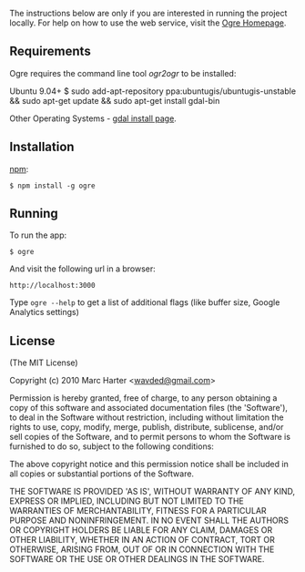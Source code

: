 The instructions below are only if you are interested in running the project locally.  For help on how to use the web service, visit the [Ogre Homepage](http://ogre.adc4gis.com).

## Requirements

Ogre requires the command line tool *ogr2ogr* to be installed:

Ubuntu 9.04+
    $ sudo add-apt-repository ppa:ubuntugis/ubuntugis-unstable && sudo apt-get update && sudo apt-get install gdal-bin

Other Operating Systems - [gdal install page](http://trac.osgeo.org/gdal/wiki/DownloadingGdalBinaries).

## Installation

[npm](http://github.com/isaacs/npm):

    $ npm install -g ogre

## Running

To run the app:

    $ ogre

And visit the following url in a browser:

    http://localhost:3000

Type `ogre --help` to get a list of additional flags (like buffer size, Google Analytics settings)

## License

(The MIT License)

Copyright (c) 2010 Marc Harter &lt;wavded@gmail.com&gt;

Permission is hereby granted, free of charge, to any person obtaining
a copy of this software and associated documentation files (the
'Software'), to deal in the Software without restriction, including
without limitation the rights to use, copy, modify, merge, publish,
distribute, sublicense, and/or sell copies of the Software, and to
permit persons to whom the Software is furnished to do so, subject to
the following conditions:

The above copyright notice and this permission notice shall be
included in all copies or substantial portions of the Software.

THE SOFTWARE IS PROVIDED 'AS IS', WITHOUT WARRANTY OF ANY KIND,
EXPRESS OR IMPLIED, INCLUDING BUT NOT LIMITED TO THE WARRANTIES OF
MERCHANTABILITY, FITNESS FOR A PARTICULAR PURPOSE AND NONINFRINGEMENT.
IN NO EVENT SHALL THE AUTHORS OR COPYRIGHT HOLDERS BE LIABLE FOR ANY
CLAIM, DAMAGES OR OTHER LIABILITY, WHETHER IN AN ACTION OF CONTRACT,
TORT OR OTHERWISE, ARISING FROM, OUT OF OR IN CONNECTION WITH THE
SOFTWARE OR THE USE OR OTHER DEALINGS IN THE SOFTWARE.

